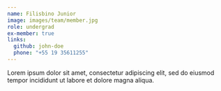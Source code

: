 ```yaml
---
name: Filisbino Junior
image: images/team/member.jpg
role: undergrad
ex-member: true
links:
  github: john-doe
  phone: "+55 19 35611255"
---
```


Lorem ipsum dolor sit amet, consectetur adipiscing elit, sed do eiusmod tempor incididunt ut labore et dolore magna aliqua.

